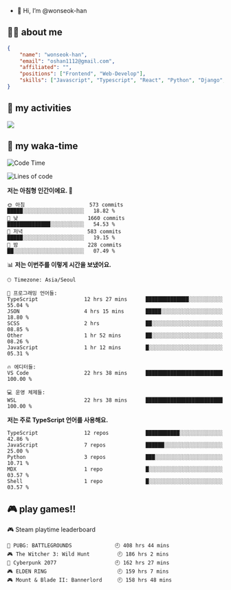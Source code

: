 - 👋 Hi, I’m @wonseok-han

## 🤷‍♂️ about me
```json
{
    "name": "wonseok-han",
    "email": "oshan1112@gmail.com",
    "affiliated": "",
    "positions": ["Frontend", "Web-Develop"],
    "skills": ["Javascript", "Typescript", "React", "Python", "Django", "SQL", "Docker", "Git"]
}
```

## 🤔 my activities

<!-- ![](https://github-readme-stats.vercel.app/api?username=wonseok-han&show_icons=true&theme=dracula&include_all_commits=true&custom_title=wonseok-han%27s%20Github%20Stats) -->

![](http://github-profile-summary-cards.vercel.app/api/cards/profile-details?username=wonseok-han&theme=dracula)

## 📃 my waka-time

<!--START_SECTION:waka-->
![Code Time](http://img.shields.io/badge/Code%20Time-2%2C231%20hrs%2028%20mins-blue)

![Lines of code](https://img.shields.io/badge/%EC%A0%80%EB%8A%94%20%EC%97%AC%ED%83%9C%EA%B9%8C%EC%A7%80%20-19.4%20million%20%EC%A4%84%EC%9D%98%20%EC%BD%94%EB%93%9C%EB%A5%BC%20%EC%9E%91%EC%84%B1%ED%96%88%EC%96%B4%EC%9A%94.-blue)

**저는 아침형 인간이에요. 🐤** 

```text
🌞 아침                     573 commits         █████░░░░░░░░░░░░░░░░░░░░   18.82 % 
🌆 낮　                     1660 commits        ██████████████░░░░░░░░░░░   54.53 % 
🌃 저녁                     583 commits         █████░░░░░░░░░░░░░░░░░░░░   19.15 % 
🌙 밤　                     228 commits         ██░░░░░░░░░░░░░░░░░░░░░░░   07.49 % 
```


📊 **저는 이번주를 이렇게 시간을 보냈어요.** 

```text
🕑︎ Timezone: Asia/Seoul

💬 프로그래밍 언어들: 
TypeScript               12 hrs 27 mins      ██████████████░░░░░░░░░░░   55.04 % 
JSON                     4 hrs 15 mins       █████░░░░░░░░░░░░░░░░░░░░   18.80 % 
SCSS                     2 hrs               ██░░░░░░░░░░░░░░░░░░░░░░░   08.85 % 
Other                    1 hr 52 mins        ██░░░░░░░░░░░░░░░░░░░░░░░   08.26 % 
JavaScript               1 hr 12 mins        █░░░░░░░░░░░░░░░░░░░░░░░░   05.31 % 

🔥 에디터들: 
VS Code                  22 hrs 38 mins      █████████████████████████   100.00 % 

💻 운영 체제들: 
WSL                      22 hrs 38 mins      █████████████████████████   100.00 % 
```

**저는 주로 TypeScript 언어를 사용해요.** 

```text
TypeScript               12 repos            ███████████░░░░░░░░░░░░░░   42.86 % 
JavaScript               7 repos             ██████░░░░░░░░░░░░░░░░░░░   25.00 % 
Python                   3 repos             ███░░░░░░░░░░░░░░░░░░░░░░   10.71 % 
MDX                      1 repo              █░░░░░░░░░░░░░░░░░░░░░░░░   03.57 % 
Shell                    1 repo              █░░░░░░░░░░░░░░░░░░░░░░░░   03.57 % 
```




<!--END_SECTION:waka-->

## 🎮 play games!!

<!-- steam-box start -->
🎮 Steam playtime leaderboard
```text
🍳 PUBG: BATTLEGROUNDS              🕘 408 hrs 44 mins
🎮 The Witcher 3: Wild Hunt         🕘 186 hrs 2 mins
🦾 Cyberpunk 2077                   🕘 162 hrs 27 mins
🎮 ELDEN RING                       🕘 159 hrs 7 mins
🎮 Mount & Blade II: Bannerlord     🕘 158 hrs 48 mins
```
<!-- Powered by https://github.com/YouEclipse/steam-box . -->
<!-- steam-box end -->
